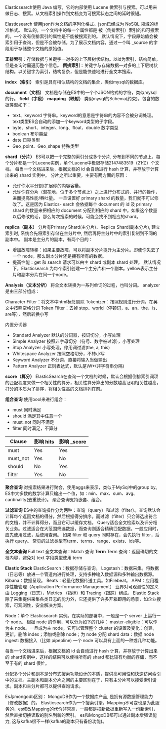 Elasticsearch使用 Java 编写，它的内部使用 Lucene 做索引与搜索。可以用来做日志、搜索。从文档索引操作到文档变为可搜索状态之间的延时很短。

Elasticsearch 使用json作为文档的序列化格式。json已经成为 NoSQL 领域的标准格式。
默认的，一个文档中的每一个属性都是 被（倒排索引）索引的和可搜索的。一个没有倒排索引的属性是不能被搜索到的。
默认情况下，字段原始值会被索引用于查询，但是不会被存储。为了展示文档内容，通过一个叫 _source 的字段用于存储整个文档的原始值。

**正排索引**：存储数据与关键字一对多的上下层树状结构。以id为索引，结构简单，但是查询时需遍历整个信息。
**倒排索引**：关键字与存储数据一对多的上下层树状结构。以关键字为索引，结构复杂，但是能快速地进行全文本搜索。

**index（索引）**
索引是具有相似结构的文档的集合，类似mysql的数据库。

**document（文档）**
文档是存储在ES中的一个个JSON格式的字符，类似mysql的行。
**field（字段）**
**mapping（映射）**
类似mysql的Schema(约束)，包含的数据类型如下：


* text、keyword 字符串。keyword的意思是字符串的内容不会被分词处理。text类型ES会自动的添加一个keyword类型的子字段。
* byte、short、integer、long、float、double 数字类型
* boolean 布尔类型
* date 日期类型
* Geo_point、Geo_shape 特殊类型


**shard（分片）**
ES可以把一个完整的索引分成多个分片, 分布到不同的节点上，每个分片都是一个Lucene实例，单个Lucene中极限存储2147483519（21亿）个文档。
每当一个文档进来后，根据文档的 id 会自动进行 hash 计算，并存放于计算出来的 shard 实例中。
分片之所以重要，主要有两方面的原因：
* 允许你水平分割/扩展你的内容容量。
* 允许你在分片（潜在地，位于多个节点上）之上进行分布式的、并行的操作，进而提高性能/吞吐量。
一旦设置好 primary shard 的数量，我们就不可以修改了。这是因为 Elastics- earch 会依据每个 document 的 id 及 primary shard 的数量来把相应的 document 分配到相应的 shard 中。如果这个数量以后修改的话，那么每次搜索的时候，可能会找不到相应的shard。

**replica（副本）**
分片有Primary Shard(主分片)、Replica Shard(副本分片), 建立索引时, 系统会先将索引存储在主分片中, 然后再将主分片中的索引复制到不同的副本中。
副本是主分片的副本，有两个目的：
* 增加故障转移：如果主要故障，可以将副本分片提升为主分片。即使你失去了一个 node，那么副本分片还是拥有所有的数据。
* 提高性能：get 和 search 请求可以由主 shard 或副本 shard 处理。
默认情况下，Elasticsearch 为每个索引创建一个主分片和一个副本。yellow表示主分片和副本分片在同一个node。

**Analysis（文本分析）**
将全文本转换为一系列单词的过程，也叫分词。
analyzer是由三部分组成：

Character Filter：将文本中html标签剔除
Tokenizer：按照规则进行分词，在英文中按照空格分词
Token Filter：去掉 stop、world（停顿词，a、an、the、is、are等），然后转换小写

内置分词器
* Standard Analyzer 默认的分词器，按词切分，小写处理
* Simple Analyzer 按照非字母切分（符号、数字被过滤），小写处理
* Stop Analyzer 小写处理，停用词过滤(the, a, this)
* Whitespace Analyzer 按照空格切分，不转小写
* Keyword Analyzer 不分词，直接将输入当做输出
* Pattern Analyzer 正则表达式，默认是\W+(非字符串分隔)

**score（算分）**
ElasticSearch在查询一个文档的时候，默认会根据倒排索引词项的匹配程度来做一个相关性的算分，相关性算分算出的分数越高证明相关性越高，打分的本质为了排序，将相关性高的文档排列在前。

**组合查询**
使用bool来进行组合：
* must 同时满足
* should 满足其中任意一个
* must_not 同时不满足
* filter 同时满足，不算分

|  Clause   |  影响 hits   |  影响 _score  |
| --- | --- | --- |
|must|Yes     |Yes    |
|must_not|Yes     |No    |
| should    |No     |Yes    |
| filter    |Yes     |No    |


**聚合查询**
对搜索结果进行聚合，使用aggs来表示，类似于MySql中的group by。
ES中大多数的数学计算只输出一个值，如：min、max、sum、avg、cardinality(去重统计)。
聚合查询支持嵌套、组合。

**过滤查询**
ES中的查询操作分为两种：查询（query）和过滤（filter）。查询默认会计算每个返回文档的得分，然后根据得分排序。而过滤（filter）只会筛选出符合的文档，并不计算得分，而且它可以缓存文档。
Query适合全文检索以及评分相关业务。过滤适合在大范围筛选数据，而查询则适合精确匹配数据。一般应用时，应先使用过滤，后使用查询。
如果 filter 和 query 同时存在，会先执行 filter，后执行 query。
常见的过滤类型有term、terms、range、exists、ids等。

**全文本查询**
Full text 全文本查询：Match 查询
**Term**
Term 查询：返回确切的文档内容，避免对 text 字段类型使用 term

**Elastic Stack**
ElasticSearch：数据存储与查询。
Logstash：数据采集。将数据（日志等）放进一个管道内进行处理，支持多种输入数据源和多种输出数据源。
Kibana：数据呈现。
Beats：轻量化数据传送工具。如Filebeat。
APM：应用程序性能管理（Application Performance Management）
业界对可观测性的定义由 Logging（日志），Metrics （指标）和 Tracing（跟踪）组成。
Elastic Stack 除了采集提供采集各类日志的能力外，它还提供了许多开箱即用的场景，如企业搜索，可观测性，安全解决方案。

Node：单个 Elasticsearch 实例。在实际的部署中，一般是一个 server 上运行一个 node。
根据 node 的作用，可以分为如下的几种：
master-eligible：可以作为主 node。一旦成为主 node，它可以管理整个 cluster 的设置及变化：创建，更新，删除 index；添加或删除 node；为 node 分配 shard
data：数据 node
ingest: 数据接入（比如 pipepline)
一个 node 可以具有上面的一种或几种功能。

每当一个文档进来后，根据文档的 id 会自动进行 hash 计算，并存放于计算出来的 shard实例中，这样的结果可以使得所有的 shard 都比较有均衡的存储，而不至于有的 shard 很忙。

分配多个分片和副本是分布式搜索功能设计的本质，提供高可用性和快速访问索引中的文档。主副本和副本分片之间的主要区别在于，只有主分片可以接受索引请求。副本和主分片都可以提供查询请求。

Es与mongodb区别：
MongoDB作为一个数据库产品, 是拥有源数据管理能力（修改数据）的。
Elasticsearch作为一个搜索引擎，Mapping不可变也是为此服务的，es修改Mapping的代价非常高，一般都是把新数据重新写入一份新索引，然后直接切换读取的别名到新的索引。
es和MongoDB都可以通过副本增强读能力, 这与kafka很不一样(kafka的副本只有备份功能)。